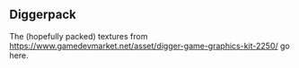 ## Diggerpack

The (hopefully packed) textures from https://www.gamedevmarket.net/asset/digger-game-graphics-kit-2250/ go here.
